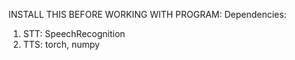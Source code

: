 INSTALL THIS BEFORE WORKING WITH PROGRAM:
Dependencies:
1. STT: SpeechRecognition
2. TTS: torch, numpy
